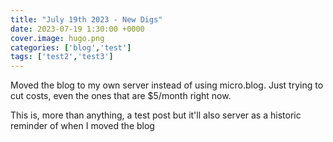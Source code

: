 ```yaml
---
title: "July 19th 2023 - New Digs"
date: 2023-07-19 1:30:00 +0000
cover.image: hugo.png
categories: ['blog','test']
tags: ['test2','test3']
---
```

Moved the blog to my own server instead of using micro.blog.  Just trying to cut costs, even the ones that are $5/month right now.

This is, more than anything, a test post but it'll also server as a historic reminder of when I moved the blog